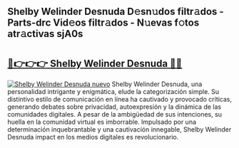 ## Shelby Welinder Desnuda D𝚎sn𝚞dos filtr𝚊dos - Parts-drc Vid𝚎os filtr𝚊dos - N𝚞evas f𝚘tos atr𝚊ctivas sjA0s

# <h2><a href="http://mbbxe2.tromn.icu/?c=Shelby+Welinder+Desnuda">🔗👉👉👉 Shelby Welinder Desnuda 🔗🔗</a></h2>

[![Shelby Welinder Desnuda nuevo](https://i.imgur.com/pEAQMta.gif)](http://mbbxe2.tromn.icu/?c=Shelby+Welinder+Desnuda)
Shelby Welinder Desnuda, una personalidad intrigante y enigmática, elude la categorización simple. Su distintivo estilo de comunicación en línea ha cautivado y provocado críticas, generando debates sobre privacidad, autoexpresión y la dinámica de las comunidades digitales. A pesar de la ambigüedad de sus intenciones, su huella en la comunidad virtual es imborrable. Impulsado por una determinación inquebrantable y una cautivación innegable, Shelby Welinder Desnuda impact en los medios digitales es revolucionario.
